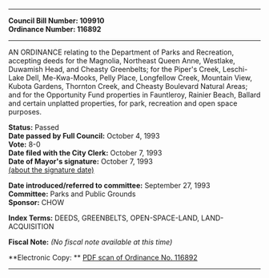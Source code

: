 * * * * *  
  
**Council Bill Number: [](#h0)[](#h2)109910**   
**Ordinance Number: 116892**  
  
* * * * *  
  
AN ORDINANCE relating to the Department of Parks and Recreation, accepting deeds for the Magnolia, Northeast Queen Anne, Westlake, Duwamish Head, and Cheasty Greenbelts; for the Piper's Creek, Leschi-Lake Dell, Me-Kwa-Mooks, Pelly Place, Longfellow Creek, Mountain View, Kubota Gardens, Thornton Creek, and Cheasty Boulevard Natural Areas; and for the Opportunity Fund properties in Fauntleroy, Rainier Beach, Ballard and certain unplatted properties, for park, recreation and open space purposes.  
  
**Status:** Passed   
**Date passed by Full Council:** October 4, 1993   
**Vote:** 8-0   
**Date filed with the City Clerk:** October 7, 1993   
**Date of Mayor's signature:** October 7, 1993   
[(about the signature date)](/~public/approvaldate.htm)   
  
  
**Date introduced/referred to committee:** September 27, 1993   
**Committee:** Parks and Public Grounds   
**Sponsor:** CHOW   
  
**Index Terms:** DEEDS, GREENBELTS, OPEN-SPACE-LAND, LAND-ACQUISITION  
  
**Fiscal Note:** *(No fiscal note available at this time)*  
  
**Electronic Copy: ** [PDF scan of Ordinance No. 116892](/~archives/Ordinances/Ord_116892.pdf)  
  
* * * * *  
